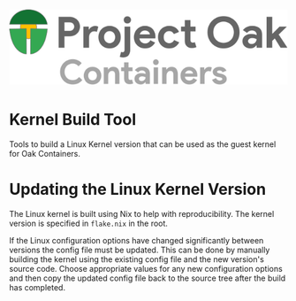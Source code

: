 <!-- Oak Logo Start -->
<!-- An HTML element is intentionally used since GitHub recommends this approach to handle different images in dark/light modes. Ref: https://docs.github.com/en/get-started/writing-on-github/getting-started-with-writing-and-formatting-on-github/basic-writing-and-formatting-syntax#specifying-the-theme-an-image-is-shown-to -->
<!-- markdownlint-disable-next-line MD033 -->
<h1><picture><source media="(prefers-color-scheme: dark)" srcset="/docs/oak-logo/svgs/oak-containers-negative-colour.svg?sanitize=true"><source media="(prefers-color-scheme: light)" srcset="/docs/oak-logo/svgs/oak-containers.svg?sanitize=true"><img alt="Project Oak Containers Logo" src="/docs/oak-logo/svgs/oak-containers.svg?sanitize=true"></picture></h1>
<!-- Oak Logo End -->

# Kernel Build Tool

Tools to build a Linux Kernel version that can be used as the guest kernel for
Oak Containers.

# Updating the Linux Kernel Version

The Linux kernel is built using Nix to help with reproducibility. The kernel
version is specified in `flake.nix` in the root.

If the Linux configuration options have changed significantly between versions
the config file must be updated. This can be done by manually building the
kernel using the existing config file and the new version's source code. Choose
appropriate values for any new configuration options and then copy the updated
config file back to the source tree after the build has completed.
